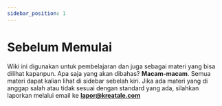 ```yaml
---
sidebar_position: 1
---
```


# Sebelum Memulai

Wiki ini digunakan untuk pembelajaran dan juga sebagai materi yang bisa dilihat kapanpun. Apa saja yang akan dibahas? **Macam-macam**. Semua materi dapat kalian lihat di sidebar sebelah kiri. Jika ada materi yang di anggap salah atau tidak sesuai dengan standard yang ada, silahkan laporkan melalui email ke **lapor@kreatale.com**